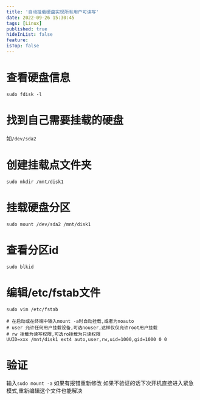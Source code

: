 ```yaml
---
title: '自动挂载硬盘实现所有用户可读写'
date: 2022-09-26 15:30:45
tags: [Linux]
published: true
hideInList: false
feature: 
isTop: false
---
```


# 查看硬盘信息
`sudo fdisk -l`
# 找到自己需要挂载的硬盘
如`/dev/sda2`
# 创建挂载点文件夹
`sudo mkdir /mnt/disk1`
# 挂载硬盘分区
`sudo mount /dev/sda2 /mnt/disk1 `
# 查看分区id
`sudo blkid`
# 编辑/etc/fstab文件
`sudo vim /etc/fstab`
```shell
# 在启动或在终端中输入mount -a时自动挂载,或者为noauto
# user 允许任何用户挂载设备,可选nouser,这样仅仅允许root用户挂载
# rw 挂载为读写权限,可选ro挂载为只读权限
UUID=xxx /mnt/disk1 ext4 auto,user,rw,uid=1000,gid=1000 0 0
```
# 验证
输入`sudo mount -a`
如果有报错重新修改
如果不验证的话下次开机直接进入紧急模式,重新编辑这个文件也能解决
